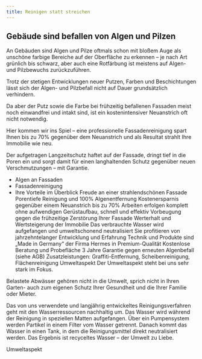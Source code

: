 ```yaml
---
title: Reinigen statt streichen​
---
```


## Gebäude sind befallen von Algen und Pilzen

An Gebäuden sind Algen und Pilze oftmals schon mit bloßem Auge als unschöne farbige Bereiche auf der Oberfläche zu erkennen – je nach Art grünlich bis schwarz, aber auch eine Rotfärbung ist meistens auf Algen- und Pilzbewuchs zurückzuführen.

Trotz der stetigen Entwicklungen neuer Putzen, Farben und Beschichtungen lässt sich der Algen- und Pilzbefall nicht auf Dauer grundsätzlich verhindern.

Da aber der Putz sowie die Farbe bei frühzeitig befallenen Fassaden meist noch einwandfrei und intakt sind, ist ein kostenintensiver Neuanstrich oft nicht notwendig.

Hier kommen wir ins Spiel – eine professionelle Fassadenreinigung spart Ihnen bis zu 70% gegenüber dem Neuanstrich und als Resultat strahlt Ihre Immobilie wie neu.

Der aufgetragen Langzeitschutz haftet auf der Fassade, dringt tief in die Poren ein und sorgt damit für einen langhaltenden Schutz gegenüber neuen Verschmutzungen – mit Garantie.

- Algen an Fassaden
- Fassadenreinigung
- Ihre Vorteile im Überblick
  Freude an einer strahlendschönen Fassade
  Porentiefe Reinigung und 100% Algenentfernung
  Kostenersparnis gegenüber einem Neuanstrich bis zu 70%
  Arbeiten erfolgen komplett ohne aufwendigen Gerüstaufbau, schnell und effektiv
  Vorbeugung gegen die frühzeitige Zerstörung Ihrer Fassade
  Werterhalt und Wertsteigerung der Immobilie
  Das verbrauchte Wasser wird aufgefangen und umweltschonend neutralisiert
  Sie profitieren von jahrzehntelanger Entwicklung und Erfahrung
  Technik und Produkte sind „Made in Germany“ der Firma Hermes in Premium-Qualität
  Kostenlose Beratung und Probefläche
  3 Jahre Garantie gegen erneuten Algenbefall (siehe AGB)
  Zusatzleistungen: Graffiti-Entfernung, Scheibenreinigung, Flächenreinigung
  Umweltaspekt
  Der Umweltaspekt steht bei uns sehr stark im Fokus.

Belastete Abwässer gehören nicht in die Umwelt, sprich nicht in Ihren Garten- auch zum eigenen Schutz Ihrer Gesundheit und die Ihrer Familie oder Mieter.

Das von uns verwendete und langjährig entwickeltes Reinigungsverfahren geht mit den Wasserressourcen nachhaltig um. Das Wasser wird während der Reinigung in speziellen Matten aufgefangen. Über ein Pumpensystem werden Partikel in einem Filter vom Wasser getrennt. Danach kommt das Wasser in einen Tank, in dem die Reinigungsmittel direkt neutralisiert werden. Das Ergebnis ist recyceltes Wasser – der Umwelt zu Liebe.

Umweltaspekt
